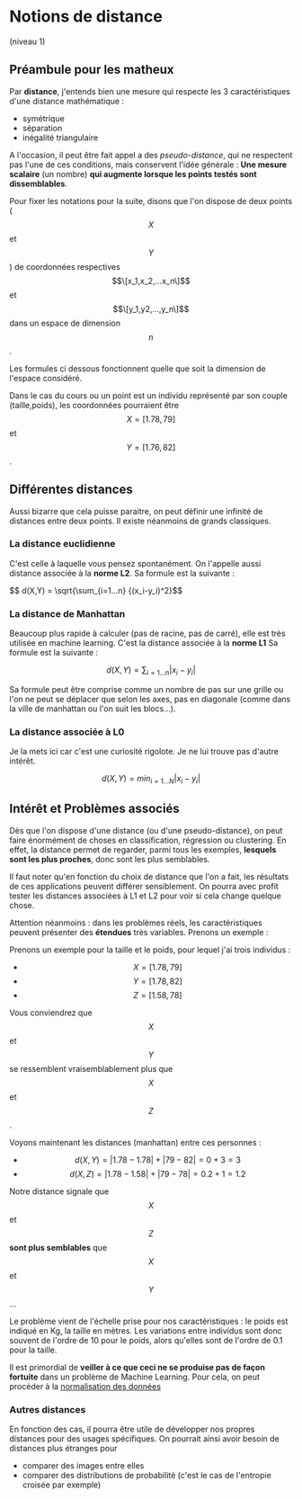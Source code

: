 <script type="text/javascript" async src="//cdn.bootcss.com/mathjax/2.7.0/MathJax.js?config=TeX-AMS-MML_HTMLorMML"></script>
<script type="text/javascript" async src="https://cdnjs.cloudflare.com/ajax/libs/mathjax/2.7.1/MathJax.js?config=TeX-MML-AM_CHTML"></script>

# Notions de distance
(niveau 1)

## Préambule pour les matheux

Par **distance**, j'entends bien une mesure qui respecte les 3 caractéristiques d'une distance mathématique :

- symétrique
- séparation
- inégalité triangulaire

A l'occasion, il peut être fait appel a des *pseudo-distance*, qui ne respectent pas l'une de ces conditions,
mais conservent l'idée générale : **Une mesure scalaire** (un nombre) **qui augmente lorsque les points testés sont dissemblables**.

Pour fixer les notations pour la suite, disons que l'on dispose
de deux points ($$X$$ et $$Y$$) de coordonnées respectives $$\[x_1,x_2,...x_n\]$$
et $$\[y_1,y2,...,y_n\]$$ dans un espace de dimension $$n$$.

Les formules ci dessous fonctionnent quelle que soit la dimension de l'espace considéré.

Dans le cas du cours ou un point est un individu représenté par son couple (taille,poids), les coordonnées pourraient être $$X = [1.78,79]$$ et $$Y = [1.76,82]$$.

## Différentes distances
Aussi bizarre que cela puisse paraitre, on peut définir une infinité de distances
entre deux points. Il existe néanmoins de grands classiques.

### La distance euclidienne

C'est celle à laquelle vous pensez spontanément. On l'appelle aussi distance associée à la **norme L2**.
Sa formule est la suivante :

$$ d(X,Y) = \sqrt{\sum_{i=1...n} {(x_i-y_i)^2}$$

### La distance de Manhattan

Beaucoup plus rapide à calculer (pas de racine, pas de carré), elle est très utilisée en machine learning. C'est la distance associée à la **norme L1**
Sa formule est la suivante :

$$ d(X,Y) = \sum_{i=1...n} {|x_i-y_i|}$$

Sa formule peut être comprise comme un nombre de pas sur une grille ou l'on ne peut se déplacer que selon les axes, pas en diagonale (comme dans la ville de manhattan
ou l'on suit les blocs...).

### La distance associée à L0

Je la mets ici car c'est une curiosité rigolote. Je ne lui trouve pas d'autre intérêt.

$$ d(X,Y) = min_{i=1...N} {|x_i-y_i|}$$

## Intérêt et Problèmes associés

Dès que l'on dispose d'une distance (ou d'une pseudo-distance), on peut
faire énormément de choses en classification, régression ou clustering.
En effet, la distance permet de regarder, parmi tous les exemples,
**lesquels sont les plus proches**, donc sont les plus semblables.

Il faut noter qu'en fonction du choix de distance que l'on a fait, les résultats
de ces applications peuvent différer sensiblement.
On pourra avec profit tester les distances associées à L1 et L2 pour voir si
cela change quelque chose.

Attention néanmoins : dans les problèmes réels, les caractéristiques peuvent
présenter des **étendues** très variables. Prenons un exemple :

Prenons un exemple pour la taille et le poids, pour lequel j'ai trois individus :
- $$X = [1.78,79]$$
- $$Y = [1.78,82]$$
- $$Z = [1.58,78]$$

Vous conviendrez que $$X$$ et $$Y$$ se ressemblent vraisemblablement plus
que $$X$$ et $$Z$$.

Voyons maintenant les distances (manhattan) entre ces personnes :
- $$d(X,Y) = |1.78 - 1.78| + |79 - 82| = 0 + 3 = 3$$
- $$d(X,Z) = |1.78 - 1.58| + |79 - 78| = 0.2 + 1 = 1.2$$

Notre distance signale que $$X$$ et $$Z$$ **sont plus semblables** que $$X$$ et $$Y$$...

Le problème vient de l'échelle prise pour nos caractéristiques : le poids est indiqué en Kg, la taille en mètres. Les variations entre individus sont donc souvent de l'ordre de 10 pour le poids, alors qu'elles sont de l'ordre de 0.1 pour la taille.

Il est primordial de **veiller à ce que ceci ne se produise pas de façon fortuite** dans un problème de Machine Learning. Pour cela, on peut procéder à la [normalisation des données](normalise.md)

### Autres distances

En fonction des cas, il pourra être utile de développer nos propres distances
pour des usages spécifiques.
On pourrait ainsi avoir besoin de distances plus étranges pour
- comparer des images entre elles
- comparer des distributions de probabilité (c'est le cas de l'entropie croisée par exemple)
